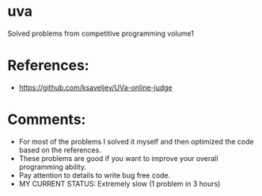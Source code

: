 # uva
Solved problems from competitive programming volume1

# References:
- https://github.com/ksaveljev/UVa-online-judge

# Comments:
- For most of the problems I solved it myself and then optimized the code  based on the references.
- These problems are good if you want to improve your overall programming ability.
- Pay attention to details to write bug free code.
- MY CURRENT STATUS: Extremely slow (1 problem in 3 hours)
